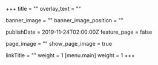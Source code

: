 +++
title = ""
overlay_text = ""

banner_image = ""
banner_image_position = ""

publishDate = 2019-11-24T02:00:00Z
feature_page = false

page_image = ""
show_page_image = true

linkTitle = ""
weight = 1
[menu.main]
weight = 1
+++
